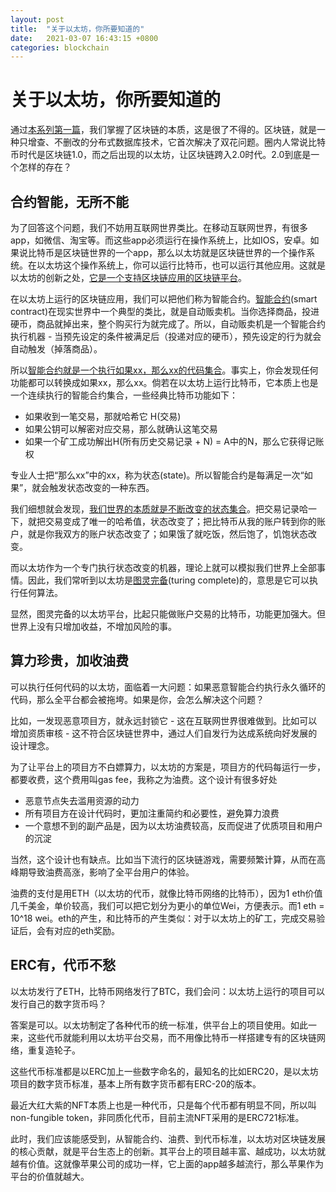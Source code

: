 ```yaml
---
layout: post
title:  "关于以太坊，你所要知道的"
date:   2021-03-07 16:43:15 +0800
categories: blockchain
---
```


# 关于以太坊，你所要知道的

通过[本系列第一篇](http://pengbo.club/blockchain/%E4%B8%80%E6%96%87%E7%B2%BE%E9%80%9A%E6%AF%94%E7%89%B9%E5%B8%81-%E5%85%A8%E7%BD%91%E6%9C%80%E7%89%9B)，我们掌握了区块链的本质，这是很了不得的。区块链，就是一种只增查、不删改的分布式数据库技术，它首次解决了双花问题。圈内人常说比特币时代是区块链1.0，而之后出现的以太坊，让区块链跨入2.0时代。2.0到底是一个怎样的存在？ 

## 合约智能，无所不能

为了回答这个问题，我们不妨用互联网世界类比。在移动互联网世界，有很多app，如微信、淘宝等。而这些app必须运行在操作系统上，比如IOS，安卓。如果说比特币是区块链世界的一个app，那么以太坊就是区块链世界的一个操作系统。在以太坊这个操作系统上，你可以运行比特币，也可以运行其他应用。这就是以太坊的创新之处，<u>它是一个支持区块链应用的区块链平台</u>。

在以太坊上运行的区块链应用，我们可以把他们称为智能合约。<u>智能合约</u>(smart contract)在现实世界中一个典型的类比，就是自动贩卖机。当你选择商品，投进硬币，商品就掉出来，整个购买行为就完成了。所以，自动贩卖机是一个智能合约执行机器 - 当预先设定的条件被满足后（投递对应的硬币），预先设定的行为就会自动触发（掉落商品）。

所以<u>智能合约就是一个执行如果xx，那么xx的代码集合</u>。事实上，你会发现任何功能都可以转换成如果xx，那么xx。倘若在以太坊上运行比特币，它本质上也是一个连续执行的智能合约集合，一些经典比特币功能如下：

- 如果收到一笔交易，那就哈希它 H(交易)
- 如果公钥可以解密对应交易，那么就确认这笔交易
- 如果一个矿工成功解出H(所有历史交易记录 + N) = A中的N，那么它获得记账权

专业人士把“那么xx”中的xx，称为状态(state)。所以智能合约是每满足一次“如果”，就会触发状态改变的一种东西。

我们细想就会发现，<u>我们世界的本质就是不断改变的状态集合</u>。把交易记录哈一下，就把交易变成了唯一的哈希值，状态改变了；把比特币从我的账户转到你的账户，就是你我双方的账户状态改变了；如果饿了就吃饭，然后饱了，饥饱状态改变。

而以太坊作为一个专门执行状态改变的机器，理论上就可以模拟我们世界上全部事情。因此，我们常听到以太坊是<u>图灵完备</u>(turing complete)的，意思是它可以执行任何算法。

显然，图灵完备的以太坊平台，比起只能做账户交易的比特币，功能更加强大。但世界上没有只增加收益，不增加风险的事。

## 算力珍贵，加收油费

可以执行任何代码的以太坊，面临着一大问题：如果恶意智能合约执行永久循环的代码，那么全平台都会被拖垮。如果是你，会怎么解决这个问题？

比如，一发现恶意项目方，就永远封锁它 - 这在互联网世界很难做到。比如可以增加资质审核 - 这不符合区块链世界中，通过人们自发行为达成系统向好发展的设计理念。

为了让平台上的项目方不白嫖算力，以太坊的方案是，项目方的代码每运行一步，都要收费，这个费用叫gas fee，我称之为油费。这个设计有很多好处

- 恶意节点失去滥用资源的动力
- 所有项目方在设计代码时，更加注重简约和必要性，避免算力浪费
- 一个意想不到的副产品是，因为以太坊油费较高，反而促进了优质项目和用户的沉淀

当然，这个设计也有缺点。比如当下流行的区块链游戏，需要频繁计算，从而在高峰期导致油费高涨，影响了全平台用户的体验。

油费的支付是用ETH（以太坊的代币，就像比特币网络的比特币），因为1 eth价值几千美金，单价较高，我们可以把它划分为更小的单位Wei，方便表示。而1 eth = 10^18 wei。eth的产生，和比特币的产生类似：对于以太坊上的矿工，完成交易验证后，会有对应的eth奖励。

## ERC有，代币不愁

以太坊发行了ETH，比特币网络发行了BTC，我们会问：以太坊上运行的项目可以发行自己的数字货币吗？

答案是可以。以太坊制定了各种代币的统一标准，供平台上的项目使用。如此一来，这些代币就能利用以太坊平台交易，而不用像比特币一样搭建专有的区块链网络，重复造轮子。

这些代币标准都是以ERC加上一些数字命名的，最知名的比如ERC20，是以太坊项目的数字货币标准，基本上所有数字货币都有ERC-20的版本。

最近大红大紫的NFT本质上也是一种代币，只是每个代币都有明显不同，所以叫non-fungible token，非同质化代币，目前主流NFT采用的是ERC721标准。

此时，我们应该能感受到，从智能合约、油费、到代币标准，以太坊对区块链发展的核心贡献，就是平台生态上的创新。其平台上的项目越丰富、越成功，以太坊就越有价值。这就像苹果公司的成功一样，它上面的app越多越流行，那么苹果作为平台的价值就越大。











